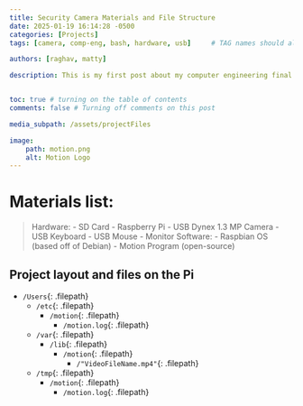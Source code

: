 ```yaml
---
title: Security Camera Materials and File Structure
date: 2025-01-19 16:14:28 -0500
categories: [Projects]
tags: [camera, comp-eng, bash, hardware, usb]     # TAG names should always be lowercase

authors: [raghav, matty]

description: This is my first post about my computer engineering final project -- a motion detected camera using the Raspberry Pi.


toc: true # turning on the table of contents
comments: false # Turning off comments on this post

media_subpath: /assets/projectFiles

image: 
    path: motion.png
    alt: Motion Logo
---
```


# Materials list:
> Hardware:
    - SD Card
    - Raspberry Pi
    - USB Dynex 1.3 MP Camera
    - USB Keyboard
    - USB Mouse
    - Monitor
> Software:
    - Raspbian OS (based off of Debian)
    - Motion Program (open-source)

## Project layout and files on the Pi
- `/Users`{: .filepath}
    - `/etc`{: .filepath}
        - `/motion`{: .filepath}
            - `/motion.log`{: .filepath}
    - `/var`{: .filepath}
        - `/lib`{: .filepath}
            - `/motion`{: .filepath}
                - `/"VideoFileName.mp4"`{: .filepath}
    - `/tmp`{: .filepath}
        - `/motion`{: .filepath}
            - `/motion.log`{: .filepath}